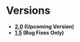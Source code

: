 <!--METADATA
{
    "title": "Versions",
    "url": "versions",
    "icon": "pricetag"
}
!METADATA-->

# Versions

- **[2.0](/versions/2.0) (Upcoming Version)**
- **[1.5](/versions/1.5/) (Bug Fixes Only)**
